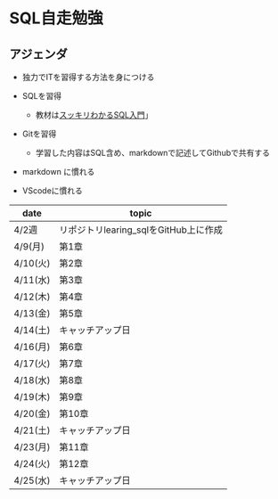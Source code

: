 #  SQL自走勉強

## アジェンダ
- 独力でITを習得する方法を身につける
- SQLを習得
    - 教材は[スッキリわかるSQL入門](https://www.amazon.co.jp/dp/4295018465)」
        
- Gitを習得
    - 学習した内容はSQL含め、markdownで記述してGithubで共有する

- markdown に慣れる

- VScodeに慣れる


| date | topic |
| -- | -- |
| 4/2週 | リポジトリlearing_sqlをGitHub上に作成 |
| 4/9(月) | 第1章 |
| 4/10(火) | 第2章 |
| 4/11(水) | 第3章 |
| 4/12(木) | 第4章 |
| 4/13(金) | 第5章 |
| 4/14(土) | キャッチアップ日 |
| 4/16(月) | 第6章 |
| 4/17(火) | 第7章 |
| 4/18(水) | 第8章 |
| 4/19(木) | 第9章 |
| 4/20(金) | 第10章 |
| 4/21(土) | キャッチアップ日 |
| 4/23(月) | 第11章 |
| 4/24(火) | 第12章 |
| 4/25(水) | キャッチアップ日 |